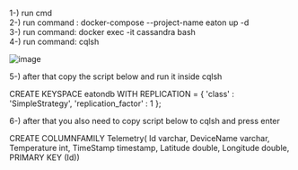1-) run cmd <br />
2-) run command : docker-compose --project-name eaton up -d <br />
3-) run command: docker exec -it cassandra bash <br />
4-) run command: cqlsh <br />


![image](https://user-images.githubusercontent.com/16955249/122736899-27803c00-d289-11eb-8377-35bd9503de67.png)


5-) after that copy the script below and run it inside cqlsh

CREATE KEYSPACE eatondb 
WITH REPLICATION = 
{ 'class' : 'SimpleStrategy', 'replication_factor' : 1 };

6-) after that you also need to copy script below to cqlsh and press enter

CREATE COLUMNFAMILY Telemetry( 
Id varchar,
DeviceName varchar,
Temperature int,
TimeStamp timestamp,
Latitude double,
Longitude double,
PRIMARY KEY (Id))
